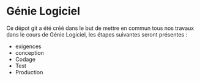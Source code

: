 # Génie Logiciel

Ce dépot git a été créé dans le but de mettre en commun tous nos travaux dans le cours de Génie Logiciel, les étapes suivantes seront présentes :
- exigences
- conception
- Codage
- Test
- Production
